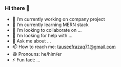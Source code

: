 ### Hi there 👋

- 🔭 I’m currently working on company project
- 🌱 I’m currently learning MERN stack
- 👯 I’m looking to collaborate on ...
- 🤔 I’m looking for help with ...
- 💬 Ask me about ...
- 📫 How to reach me: tauseefrazaq71@gmail.com
- 😄 Pronouns: he/him/er
- ⚡ Fun fact: ...
